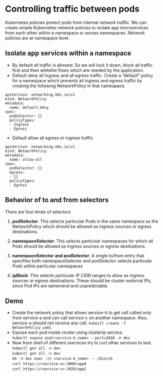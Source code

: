 # Controlling traffic between pods

Kubernetes policies protect pods from internal network traffic. We can create simple Kubernetes network policies to isolate app microservices from each other within a namespace or across namespaces. Network policies are at namespace level.

## Isolate app services within a namespace

* By default all traffic is allowed. So we will lock it down, block all traffic first and then whitelist flows which are needed by the application.
* Default deny all ingress and all egress traffic. Create a “default” policy for a namespace which prevents all ingress and egress traffic by creating the following NetworkPolicy in that namespace.

```
apiVersion: networking.k8s.io/v1
kind: NetworkPolicy
metadata:
  name: default-deny
spec:
  podSelector: {}
  policyTypes:
  - Ingress
  - Egress
```
* Default allow all egress or ingress traffic
``` 
apiVersion: networking.k8s.io/v1
kind: NetworkPolicy
metadata:
  name: allow-all
spec:
  podSelector: {}
  egress:
  - {}
  policyTypes:
  - Egress
```

## Behavior of to and from selectors
There are four kinds of selectors

1. **podSelector**: This selects particular Pods in the same namespace as the NetworkPolicy which should be allowed as ingress sources or egress destinations.

1. **namespaceSelector**: This selects particular namespaces for which all Pods should be allowed as ingress sources or egress destinations.

1. **namespaceSelector and podSelector**: A single to/from entry that specifies both namespaceSelector and podSelector selects particular Pods within particular namespaces

1. **ipBlock**: This selects particular IP CIDR ranges to allow as ingress sources or egress destinations. These should be cluster-external IPs, since Pod IPs are ephemeral and unpredictable.

## Demo
* Create the network policy that allows service-b to get call called only from service-a and can call service-c on another namespace. Also, service-a should not receive any call.
`kubectl create -f NetworkPolicy.yaml`  
* Expose each pod inside cluster using clusterIp service.  
`kubectl expose pod/<service-b_name> --port=3010 -n dev`
* Now from shell of different sservices try to curl other services to test.
`kubectl get all -n dev`  
`kubectl get all -n dev`  
`kb -n dev exec -it <service-b_name> -- /bin/sh`  
`curl https://<service-a>:3000/appA`   
`curl https://<service-c>:3020/appC` 


